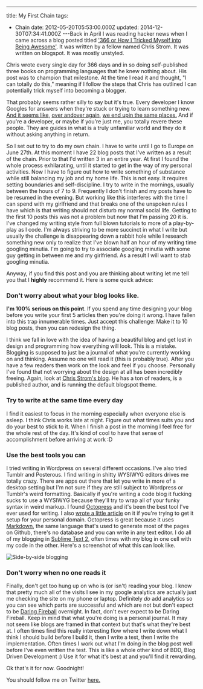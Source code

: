 ---
title: My First Chain
tags:
  - Chain
date: 2012-05-20T05:53:00.000Z
updated: 2014-12-30T07:34:41.000Z
---Back in April I was reading hacker news when I came across a blog posted titled ['366 or How I Tricked Myself into Being Awesome'](http://japhr.blogspot.com/2012/04/366-or-how-i-tricked-myself-into-being.html). It was written by a fellow named Chris Strom. It was written on blogspot. It was mostly unstyled.

Chris wrote every single day for 366 days and in so doing self-published three books on programming languages that he knew nothing about. His post was to champion that milestone. At the time I read it and thought, "I can totally do this," meaning if I follow the steps that Chris has outlined I can potentially trick myself into becoming a blogger.

That probably seems rather silly to say but it's true. Every developer I know Googles for answers when they're stuck or trying to learn something new. [And it seems like](http://css-tricks.com/), [over and](http://www.alistapart.com/)[over again](http://www.leebrimelow.com/), [we end up](http://devblog.avdi.org/)[in the same places.](http://yehudakatz.com/) And if you're a developer, or maybe if you're just me, you totally revere these people. They are guides in what is a truly unfamiliar world and they do it without asking anything in return.

So I set out to try to do my own chain. I have to write until I go to Europe on June 27th. At this moment I have 22 blog posts that I've written as a result of the chain. Prior to that I'd written 3 in an entire year. At first I found the whole process exhilarating, until it started to get in the way of my personal activities. Now I have to figure out how to write something of substance while still balancing my job and my home life. This is not easy. It requires setting boundaries and self-discipline. I try to write in the mornings, usually between the hours of 7 to 9. Frequently I don't finish and my posts have to be resumed in the evening. But working like this interferes with the time I can spend with my girlfriend and that breaks one of the unspoken rules I have which is that writing should not disturb my normal social life. Getting to the first 10 posts this was not a problem but now that I'm passing 20 it is. I've changed my writing style from full blown tutorials to more of a play-by-play as I code. I'm always striving to be more succinct in what I write but usually the challenge is disappearing down a rabbit hole while I research something new only to realize that I've blown half an hour of my writing time googling minutia. I'm going to try to associate googling minutia with some guy getting in between me and my girlfriend. As a result I will want to stab googling minutia.

Anyway, if you find this post and you are thinking about writing let me tell you that I **highly** recommend it. Here is some quick advice:

### Don't worry about what your blog looks like.

**I'm 100% serious on this point**. If you spend any time designing your blog before you write your first 5 articles then you're doing it wrong. I have fallen into this trap innumerable times. Just accept this challenge: Make it to 10 blog posts, then you can redesign the thing.

I think we fall in love with the idea of having a beautiful blog and get lost in design and programming how everything will look. This is a mistake. Blogging is supposed to just be a journal of what you're currently working on and thinking. Assume no one will read it (this is probably true). After you have a few readers then work on the look and feel if you choose. Personally I've found that not worrying about the design at all has been incredibly freeing. Again, look at [Chris Strom's blog](http://japhr.blogspot.com/2012/04/366-or-how-i-tricked-myself-into-being.html). He has a ton of readers, is a published author, and is running the default blogspot theme.

### Try to write at the same time every day

I find it easiest to focus in the morning especially when everyone else is asleep. I think Chris works late at night. Figure out what times suits you and do your best to stick to it. When I finish a post in the morning I feel free for the whole rest of the day. It's kind of cool to have that sense of accomplishment before arriving at work :D

### Use the best tools you can

I tried writing in Wordpress on several different occasions. I've also tried Tumblr and Posterous. I find writing in shitty WYSIWYG editors drives me totally crazy. There are apps out there that let you write in more of a desktop setting but I'm not sure if they are still subject to Wordpress or Tumblr's weird formatting. Basically if you're writing a code blog it fucking sucks to use a WYSIWYG because they'll try to wrap all of your funky syntax in weird markup. I found [Octopress](http://octopress.org/) and it's been the best tool I've ever used for writing. I also [wrote a little article](http://robdodson.me/blog/2012/04/30/custom-domain-with-octopress-and-github-pages/) on it if you're trying to get it setup for your personal domain. Octopress is great because it uses [Markdown](http://daringfireball.net/projects/markdown/), the same language that's used to generate most of the pages on Github, there's no database and you can write in any text editor. I do all of my blogging in [Sublime Text 2](http://www.sublimetext.com/2), often times with my blog in one cell with my code in the other. Here's a screenshot of what this can look like.

![Side-by-side blogging](/images/2014/12/side_by_side_blogging.png)

### Don't worry when no one reads it

Finally, don't get too hung up on who is (or isn't) reading your blog. I know that pretty much all of the visits I see in my google analytics are actually just me checking the site on my phone or laptop. Definitely _do_ add analytics so you can see which parts are successful and which are not but don't expect to be [Daring Fireball](http://daringfireball.net/) overnight. In fact, don't ever expect to be Daring Fireball. Keep in mind that what you're doing is a personal journal. It may not seem like blogs are framed in that context but that's what they're best at. I often times find this really interesting flow where I write down what I think I should build before I build it, then I write a test, then I write the implementation. Often times I work out what I'm doing in the blog post well before I've even written the test. This is like a whole other kind of BDD, Blog Driven Development :) Use it for what it's best at and you'll find it rewarding.

Ok that's it for now. Goodnight!

You should follow me on Twitter [here.](http://twitter.com/rob_dodson)
